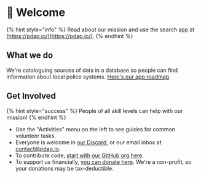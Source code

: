 # 👋 Welcome

{% hint style="info" %}
Read about our mission and use the search app at [https://pdap.io/](https://pdap.io/).
{% endhint %}

## What we do

We're cataloguing sources of data in a database so people can find information about local police systems. [Here's our app roadmap](https://github.com/orgs/Police-Data-Accessibility-Project/projects/21/views/2).

## Get Involved

{% hint style="success" %}
People of all skill levels can help with our mission!
{% endhint %}

* Use the "Activities" menu on the left to see guides for common volunteer tasks.
* Everyone is welcome in [our Discord](https://discord.gg/wMqex8nKZJ), or our email inbox at [contact@pdap.io](mailto:contact@pdap.io).
* To contribute code, [start with our GitHub org here](https://github.com/orgs/Police-Data-Accessibility-Project).
* To support us financially, [you can donate here](https://pdap.io/contribute.html). We're a non-profit, so your donations may be tax-deductible.
